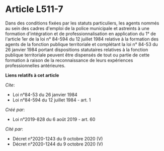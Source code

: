 # Article L511-7

Dans des conditions fixées par les statuts particuliers, les agents nommés au sein des cadres d'emploi de la police
municipale et astreints à une formation d'intégration et de professionnalisation en application du 1° de l'article 1er de la
loi n° 84-594 du 12 juillet 1984 relative à la formation des agents de la fonction publique territoriale et complétant la loi
n° 84-53 du 26 janvier 1984 portant dispositions statutaires relatives à la fonction publique territoriale peuvent être
dispensés de tout ou partie de cette formation à raison de la reconnaissance de leurs expériences professionnelles
antérieures.

**Liens relatifs à cet article**

_Cite_:

  - Loi n°84-53 du 26 janvier 1984
  - Loi n°84-594 du 12 juillet 1984 - art. 1

_Créé par_:

  - Loi n°2019-828 du 6 août 2019 - art. 60

_Cité par_:

  - Décret n°2020-1243 du 9 octobre 2020 (V)
  - Décret n°2020-1244 du 9 octobre 2020 (V)

